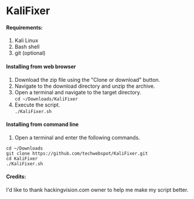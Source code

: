 # KaliFixer

#### Requirements:
1. Kali Linux
2. Bash shell
3. git (optional)

#### Installing from web browser  
1. Download the zip file using the "Clone or download" button.
2. Navigate to the download directory and unzip the archive.
3. Open a terminal and navigate to the target directory.  
`cd ~/Downloads/KaliFixer`
4. Execute the script.  
`./KaliFixer.sh`

#### Installing from command line
1. Open a terminal and enter the following commands.  
```
cd ~/Downloads
git clone https://github.com/techwebspot/KaliFixer.git
cd KaliFixer
./KaliFixer.sh
```
  
#### Credits:

I'd like to thank hackingvision.com owner to help me make my script better.
